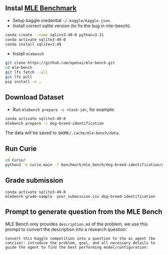 
## Instal [MLE Benchmark](https://github.com/openai/mle-bench)
- Setup kaggle credential `~/.kaggle/kaggle.json`.
- Install correct sqlite version (to fix the bug in mle-bench).
 
```bash
conda create --name sqlite3-49-0 python=3.11
conda activate sqlite3-49-0
conda install sqlite=3.49
```

- Install `mlebench`

```bash
git clone https://github.com/openai/mle-bench.git
cd mle-bench
git lfs fetch --all
git lfs pull
pip install -e .
```

## Download Dataset
- Run `mlebench prepare -c <task-id>`, for example:
```bash
conda activate sqlite3-49-0  
mlebench prepare -c dog-breed-identification
```
The data will be saved to `$HOME/.cache/mle-bench/data`.

## Run Curie
```bash
cd Curie/
python3 -m curie.main -f benchmark/mle_bench/dog-breed-identification/dog-breed-identification-question.txt --task_config curie/configs/mle_dog_config.json 
```

## Grade submission

```
conda activate sqlite3-49-0  
mlebench grade-sample  your_submission.csv dog-breed-identification 
```


## Prompt to generate question from the MLE Bench 
MLE Bench only provides `description.md` of the problem, we use this prompt to convert the description into a research question:
```
Convert this Kaggle competition into a question to the ai agent (be concise): introduce the problem, goal, and all necessary details to guide the agent to find the best performing model/configuration:
```


 
<!-- docker run -v /var/run/docker.sock:/var/run/docker.sock -v /home/amberljc/dev/Curie/curie:/curie:ro -v /home/amberljc/dev/Curie/benchmark:/benchmark:ro -v /home/amberljc/dev/Curie/logs:/logs -v /home/amberljc/dev/Curie/starter_file:/starter_file:ro -v /home/amberljc/dev/Curie/workspace:/workspace -v /:/all:ro --network=host -d --name exp-test exp-agent-image -->
 